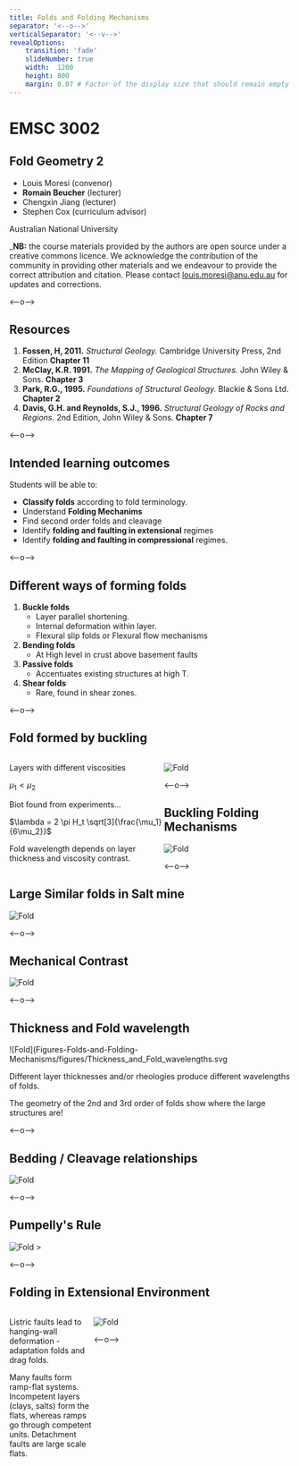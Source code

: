 ```yaml
---
title: Folds and Folding Mechanisms
separator: '<--o-->'
verticalSeparator: '<--v-->'
revealOptions:
    transition: 'fade'
    slideNumber: true
    width:  1200
    height: 800
    margin: 0.07 # Factor of the display size that should remain empty around the content (7% typically)
---
```


# EMSC 3002

## Fold Geometry 2

  - Louis Moresi (convenor)
  - **Romain Beucher** (lecturer)
  - Chengxin Jiang (lecturer)
  - Stephen Cox (curriculum advisor)

Australian National University

_**NB:** the course materials provided by the authors are open source under a creative commons licence. 
We acknowledge the contribution of the community in providing other materials and we endeavour to 
provide the correct attribution and citation. Please contact louis.moresi@anu.edu.au for updates and 
corrections.

<--o-->

## Resources

1. **Fossen, H, 2011.** *Structural Geology.* Cambridge University Press, 2nd Edition **Chapter 11**
1. **McClay, K.R. 1991.** *The Mapping of Geological Structures.* John Wiley & Sons.  **Chapter 3**
1. **Park, R.G., 1995.** *Foundations of Structural Geology.* Blackie & Sons Ltd. **Chapter 2**
1. **Davis, G.H. and Reynolds, S.J., 1996.** *Structural Geology of Rocks and Regions.* 2nd Edition, John Wiley & Sons. **Chapter 7**
<!-- 1. **Hatcher, R.D., 1990.** *Structural Geology - Principles, Concepts, and Problems*, 2nd Edition, Prentice-Hall -->
<!-- 1. **Ramsay, J.G. and Huber, M.I. 1983.** *Modern Structural Geology. Volume 1: Strain Analysis.* Academic Press. -->
<!-- 1. **Ramsay, J.G. and Huber, M.I. 1987.** *Modern Structural Geology. Volume 2: Folds and Fractures.* Academic Press. -->

<--o-->

## Intended learning outcomes

Students will be able to:

- **Classify folds** according to fold terminology.
- Understand **Folding Mechanims**
- Find second order folds and cleavage
- Identify **folding and faulting in extensional** regimes
- Identify **folding and faulting in compressional** regimes.

<--o-->

## Different ways of forming folds

1. **Buckle folds** 
    - Layer parallel shortening.
    - Internal deformation within layer.
    - Flexural slip folds or Flexural flow mechanisms
1. **Bending folds**
    - At High level in crust above basement faults
1. **Passive folds**
    - Accentuates existing structures at high T.
1. **Shear folds**
    - Rare, found in shear zones.

<--o-->

## Fold formed by buckling

<div>

<div style="width:55%; float:left">

Layers with different viscosities

$\mu_1 < \mu_2$

Biot found from experiments...

$\lambda = 2 \pi H_t \sqrt[3]{\frac{\mu_1}{6\mu_2}}$

Fold wavelength depends on layer thickness and viscosity contrast.

</div>

<div style="width:45%; float:right">

![Fold](Figures-Folds-and-Folding-Mechanisms/figures/Buckling.svg) <!-- .element style="float: right" width="95%" -->

</div>
</div>

<--o-->

## Buckling Folding Mechanisms 

![Fold](Figures-Folds-and-Folding-Mechanisms/figures/Folding_mechanism_in_response_to_buckling.svg)

<--o-->

## Large Similar folds in Salt mine

![Fold](Figures-Folds-and-Folding-Mechanisms/photos/Large_Similar_Fault_Salt_Mine_Carpathians_Janos_Urai.jpg) <!-- .element style="float: center" width="80%" -->

<--o-->

## Mechanical Contrast

![Fold](Figures-Folds-and-Folding-Mechanisms/figures/Contrast_mechanical_behavior.svg)

<--o-->

## Thickness and Fold wavelength

![Fold](Figures-Folds-and-Folding-Mechanisms/figures/Thickness_and_Fold_wavelengths.svg <!-- .element style="float: right" width="50%" -->

Different layer thicknesses and/or rheologies produce different wavelengths of folds.

The geometry of the 2nd and 3rd order of folds show where the large structures are!

<--o-->

## Bedding / Cleavage relationships

![Fold](Figures-Folds-and-Folding-Mechanisms/figures/Bedding_Cleavage_Relationship.svg) <!-- .element width="90%" -->

<--o-->

## Pumpelly's Rule

![Fold](Figures-Folds-and-Folding-Mechanisms/figures/Pumpellys_rule.svg)  <!-- .element width="90%" -->>

<--o-->

## Folding in Extensional Environment

<div>

<div style="width:30%; float:left">

Listric faults lead to hanging-wall deformation - adaptation folds and drag folds.

Many faults form ramp-flat systems. Incompetent layers (clays, salts) form
the flats, whereas ramps go through competent units.
Detachment faults are large scale flats.

</div>

<div style="width:70%; float:right">

![Fold](Figures-Folds-and-Folding-Mechanisms/figures/Folding_in_extensional_environment.svg) <!-- .element style="float: right" width="95%" -->

</div>
</div>

<--o-->
